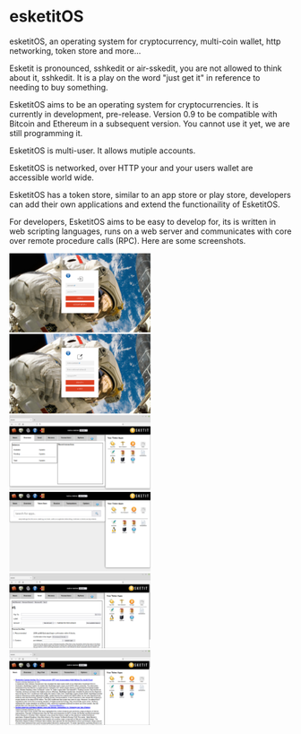 # esketitOS

esketitOS, an operating system for cryptocurrency, multi-coin wallet, http networking, token store and more...

Esketit is pronounced, sshkedit or air-sskedit, you are not allowed to think about it, sshkedit. It is a play on the word "just get it" in reference 
to needing to buy something.

EsketitOS aims to be an operating system for cryptocurrencies. It is currently in development, pre-release. Version 0.9 to be compatible with Bitcoin and 
Ethereum in a subsequent version. You cannot use it yet, we are still programming it.

EsketitOS is multi-user. It allows mutiple accounts.

EsketitOS is networked, over HTTP your and your users wallet are accessible world wide.

EsketitOS has a token store, similar to an app store or play store, developers can add their own applications and extend the functionaility of EsketitOS.

For developers, EsketitOS aims to be easy to develop for, its is written in web scripting languages, runs on a web server and communicates with core over remote procedure calls (RPC). Here are some screenshots.

<img src="/ss/ss1.png" width=50% height=50% alt="Login"> <img src="/ss/ss2.png" width=50% height=50% alt="Signup">
<img src="/ss/ss3.png" width=50% height=50% alt="Bitcoin Wallet"> <img src="/ss/ss4.png" width=50% height=50% alt="Token Store">
<img src="/ss/ss5.png" width=50% height=50% alt="Send"> <img src="/ss/ss6.png" width=50% height=50% alt="News">
